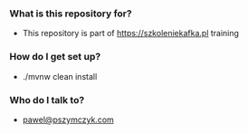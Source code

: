 ### What is this repository for? ###

* This repository is part of https://szkoleniekafka.pl training

### How do I get set up? ###

* ./mvnw clean install

### Who do I talk to? ###

* pawel@pszymczyk.com

